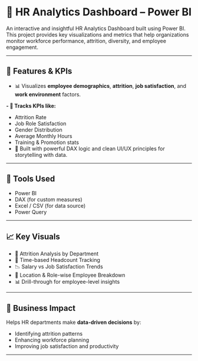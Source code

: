 # 👥 HR Analytics Dashboard – Power BI

An interactive and insightful HR Analytics Dashboard built using Power BI. 
This project provides key visualizations and metrics that help organizations monitor workforce performance, attrition, diversity, and employee engagement.

---

## 🚀 Features & KPIs

- 📊 Visualizes **employee demographics**, **attrition**, **job satisfaction**, and **work environment** factors.
  
**- 🎯 Tracks KPIs like:**
  - Attrition Rate
  - Job Role Satisfaction
  - Gender Distribution
  - Average Monthly Hours
  - Training & Promotion stats
  - 🧠 Built with powerful DAX logic and clean UI/UX principles for storytelling with data.

---

## 📌 Tools Used
- Power BI
- DAX (for custom measures)
- Excel / CSV (for data source)
- Power Query

---

## 📈 Key Visuals
- 💼 Attrition Analysis by Department
- 📅 Time-based Headcount Tracking
- 📉 Salary vs Job Satisfaction Trends
- 📍 Location & Role-wise Employee Breakdown
- 📊 Drill-through for employee-level insights

---

## 🎯 Business Impact
Helps HR departments make **data-driven decisions** by:
- Identifying attrition patterns
- Enhancing workforce planning
- Improving job satisfaction and productivity

---
